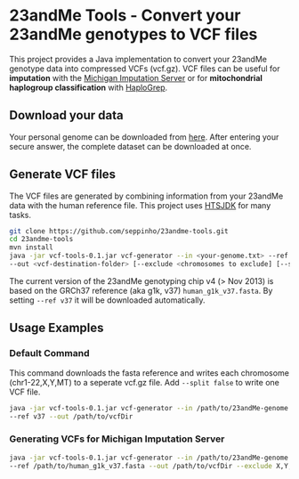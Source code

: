 # 23andMe Tools - Convert your 23andMe genotypes to VCF files

This project provides a Java implementation to convert your 23andMe genotype data into compressed VCFs (vcf.gz). VCF files can be useful for **imputation** with the [Michigan Imputation Server](https://imputationserver.sph.umich.edu) or for **mitochondrial haplogroup classification** with [HaploGrep](http://haplogrep.uibk.ac.at).

## Download your data
Your personal genome can be downloaded from [here](https://www.23andme.com/you/download). After entering your secure answer, the complete dataset can be downloaded at once.

## Generate VCF files
The VCF files are generated by combining information from your 23andMe data with the human reference file. This project uses [HTSJDK](https://github.com/samtools/htsjdk) for many tasks. 

```bash
git clone https://github.com/seppinho/23andme-tools.git
cd 23andme-tools
mvn install
java -jar vcf-tools-0.1.jar vcf-generator --in <your-genome.txt> --ref </path/to/human_g1k_v37.fasta> 
--out <vcf-destination-folder> [--exclude <chromosomes to exclude] [--split false]

```
The current version of the 23andMe genotyping chip v4 (> Nov 2013) is based on the GRCh37 reference (aka g1k, v37) ```human_g1k_v37.fasta```. By setting ```--ref v37``` it will be downloaded automatically.

## Usage Examples

### Default Command
This command downloads the fasta reference and writes each chromosome (chr1-22,X,Y,MT) to a seperate vcf.gz file. Add ```--split false``` to write one VCF file. 

```bash
java -jar vcf-tools-0.1.jar vcf-generator --in /path/to/23andMe-genome.txt 
--ref v37 --out /path/to/vcfDir 
```

### Generating VCFs for Michigan Imputation Server

```bash
java -jar vcf-tools-0.1.jar vcf-generator --in /path/to/23andMe-genome.txt 
--ref /path/to/human_g1k_v37.fasta --out /path/to/vcfDir --exclude X,Y,MT
```
